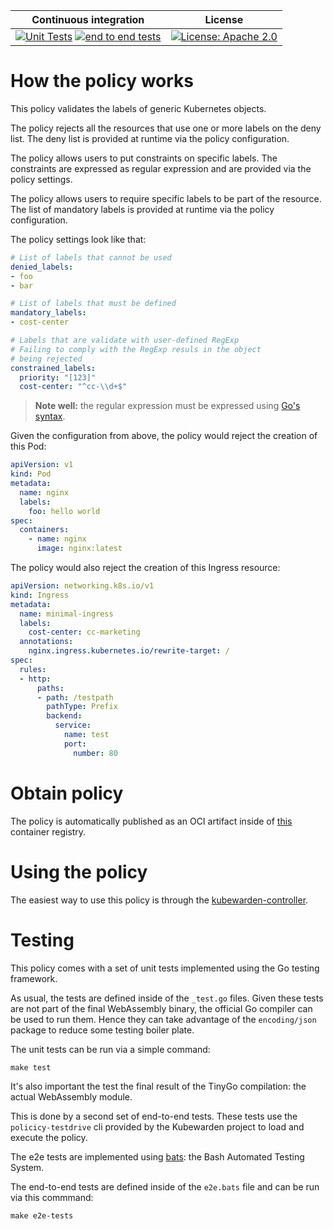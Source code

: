  Continuous integration | License
 -----------------------|--------
[![Unit Tests](https://github.com/kubewarden/safe-labels-policy/actions/workflows/unit-tests.yml/badge.svg)](https://github.com/kubewarden/safe-labels-policy/actions/workflows/unit-tests.yml) [![end to end tests](https://github.com/kubewarden/safe-labels-policy/actions/workflows/e2e-tests.yml/badge.svg)](https://github.com/kubewarden/safe-labels-policy/actions/workflows/e2e-tests.yml) | [![License: Apache 2.0](https://img.shields.io/badge/License-Apache2.0-brightgreen.svg)](https://opensource.org/licenses/Apache-2.0)

# How the policy works

This policy validates the labels of generic Kubernetes objects.

The policy rejects all the resources that use one or more labels on the
deny list. The deny list is provided at runtime via the policy configuration.

The policy allows users to put constraints on specific labels. The constraints
are expressed as regular expression and are provided via the policy settings.

The policy allows users to require specific labels to be part of the resource.
The list of mandatory labels is provided at runtime via the policy configuration.

The policy settings look like that:

```yaml
# List of labels that cannot be used
denied_labels:
- foo
- bar

# List of labels that must be defined
mandatory_labels:
- cost-center

# Labels that are validate with user-defined RegExp
# Failing to comply with the RegExp resuls in the object
# being rejected
constrained_labels:
  priority: "[123]"
  cost-center: "^cc-\\d+$"
```

> **Note well:** the regular expression must be expressed
> using [Go's syntax](https://golang.org/pkg/regexp/syntax/).

Given the configuration from above, the policy would reject the creation
of this Pod:

```yaml
apiVersion: v1
kind: Pod
metadata:
  name: nginx
  labels:
    foo: hello world
spec:
  containers:
    - name: nginx
      image: nginx:latest
```

The policy would also reject the creation of this Ingress resource:

```yaml
apiVersion: networking.k8s.io/v1
kind: Ingress
metadata:
  name: minimal-ingress
  labels:
    cost-center: cc-marketing
  annotations:
    nginx.ingress.kubernetes.io/rewrite-target: /
spec:
  rules:
  - http:
      paths:
      - path: /testpath
        pathType: Prefix
        backend:
          service:
            name: test
            port:
              number: 80
```

# Obtain policy

The policy is automatically published as an OCI artifact inside of
[this](https://github.com/orgs/kubewarden/packages/container/package/policies%2Fsafe-labels)
container registry.

# Using the policy

The easiest way to use this policy is through the [kubewarden-controller](https://github.com/kubewarden/kubewarden-controller).

# Testing

This policy comes with a set of unit tests implemented using the Go testing
framework.

As usual, the tests are defined inside of the `_test.go` files. Given these
tests are not part of the final WebAssembly binary, the official Go compiler
can be used to run them. Hence they can take advantage of the `encoding/json`
package to reduce some testing boiler plate.

The unit tests can be run via a simple command:

```shell
make test
```

It's also important the test the final result of the TinyGo compilation:
the actual WebAssembly module.

This is done by a second set of end-to-end tests. These tests use the
`policicy-testdrive` cli provided by the Kubewarden project to load and execute
the policy.

The e2e tests are implemented using [bats](https://github.com/sstephenson/bats):
the Bash Automated Testing System.

The end-to-end tests are defined inside of the `e2e.bats` file and can
be run via this commmand:

```shell
make e2e-tests
```

